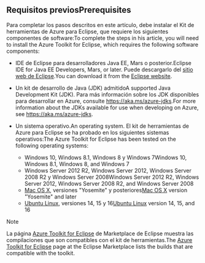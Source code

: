 ## <a name="prerequisites"></a><span data-ttu-id="55de6-101">Requisitos previos</span><span class="sxs-lookup"><span data-stu-id="55de6-101">Prerequisites</span></span>
<span data-ttu-id="55de6-102">Para completar los pasos descritos en este artículo, debe instalar el Kit de herramientas de Azure para Eclipse, que requiere los siguientes componentes de software:</span><span class="sxs-lookup"><span data-stu-id="55de6-102">To complete the steps in his article, you will need to install the Azure Toolkit for Eclipse, which requires the following software components:</span></span>

* <span data-ttu-id="55de6-103">IDE de Eclipse para desarrolladores Java EE, Mars o posterior.</span><span class="sxs-lookup"><span data-stu-id="55de6-103">Eclipse IDE for Java EE Developers, Mars, or later.</span></span> <span data-ttu-id="55de6-104">Puede descargarlo del [sitio web de Eclipse](http://www.eclipse.org/downloads/).</span><span class="sxs-lookup"><span data-stu-id="55de6-104">You can download it from the [Eclipse website](http://www.eclipse.org/downloads/).</span></span>
* <span data-ttu-id="55de6-105">Un kit de desarrollo de Java (JDK) admitido</span><span class="sxs-lookup"><span data-stu-id="55de6-105">A supported Java Development Kit (JDK).</span></span> <span data-ttu-id="55de6-106">Para más información sobre los JDK disponibles para desarrollar en Azure, consulte <https://aka.ms/azure-jdks>.</span><span class="sxs-lookup"><span data-stu-id="55de6-106">For more information about the JDKs available for use when developing on Azure, see <https://aka.ms/azure-jdks>.</span></span>
* <span data-ttu-id="55de6-107">Un sistema operativo.</span><span class="sxs-lookup"><span data-stu-id="55de6-107">An operating system.</span></span> <span data-ttu-id="55de6-108">El kit de herramientas de Azure para Eclipse se ha probado en los siguientes sistemas operativos:</span><span class="sxs-lookup"><span data-stu-id="55de6-108">The Azure Toolkit for Eclipse has been tested on the following operating systems:</span></span>
  
  * <span data-ttu-id="55de6-109">Windows 10, Windows 8.1, Windows 8 y Windows 7</span><span class="sxs-lookup"><span data-stu-id="55de6-109">Windows 10, Windows 8.1, Windows 8, and Windows 7</span></span>
  * <span data-ttu-id="55de6-110">Windows Server 2012 R2, Windows Server 2012, Windows Server 2008 R2 y Windows Server 2008</span><span class="sxs-lookup"><span data-stu-id="55de6-110">Windows Server 2012 R2, Windows Server 2012, Windows Server 2008 R2, and Windows Server 2008</span></span>
  * <span data-ttu-id="55de6-111">[Mac OS X](http://www.apple.com/osx), versiones "Yosemite" y posteriores</span><span class="sxs-lookup"><span data-stu-id="55de6-111">[Mac OS X](http://www.apple.com/osx) version "Yosemite" and later</span></span>
  * <span data-ttu-id="55de6-112">[Ubuntu Linux](http://www.ubuntu.com), versiones 14, 15 y 16</span><span class="sxs-lookup"><span data-stu-id="55de6-112">[Ubuntu Linux](http://www.ubuntu.com) version 14, 15, and 16</span></span>

> [!NOTE]
> 
> <span data-ttu-id="55de6-113">La página [Azure Toolkit for Eclipse](http://marketplace.eclipse.org/content/azure-toolkit-eclipse) de Marketplace de Eclipse muestra las compilaciones que son compatibles con el kit de herramientas.</span><span class="sxs-lookup"><span data-stu-id="55de6-113">The [Azure Toolkit for Eclipse](http://marketplace.eclipse.org/content/azure-toolkit-eclipse) page at the Eclipse Marketplace lists the builds that are compatible with the toolkit.</span></span>
> 

<!--
> [!IMPORTANT]
> 
> If you are using the Azure Toolkit for Eclipse on Windows, the toolkit requires installing the Azure SDK 2.9.6 or later in order to use the Azure emulator. You have two options for installing the Azure SDK:
> 
> * You can download and install the Azure SDK by using the [Web Platform Installer (WebPI)](http://go.microsoft.com/fwlink/?LinkID=252838).
> * If you do not have the Azure SDK installed when you create your first Azure deployment project, you will be prompted to automatically download install the requisite version of the Azure SDK.
> 
> Note that the Azure SDK is required on Windows only.
> 
-->
